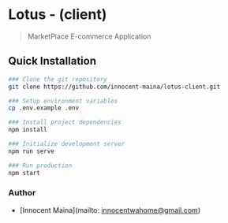 # Lotus - (client)

> MarketPlace E-commerce Application

## Quick Installation

```bash
### Clone the git repository
git clone https://github.com/innocent-maina/lotus-client.git

### Setup environment variables
cp .env.example .env

### Install project dependencies
npm install

### Initialize development server
npm run serve

### Run production
npm start
```

### Author

- [Innocent Maina](mailto: innocentwahome@gmail.com)

